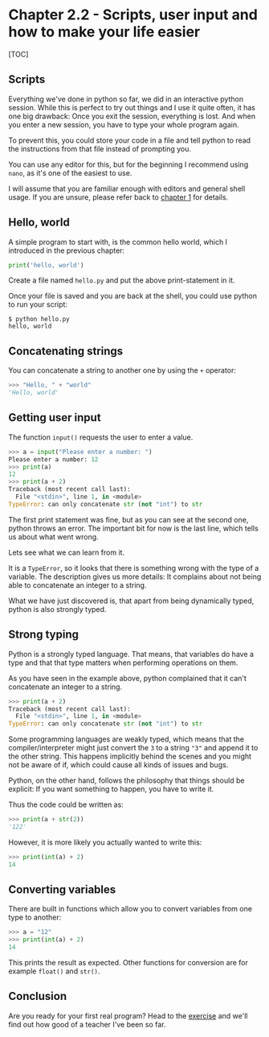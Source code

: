 # Chapter 2.2 - Scripts, user input and how to make your life easier

[TOC]

## Scripts

Everything we've done in python so far, we did in an interactive python session. While this is perfect to try out things and I use it quite often, it has one big drawback: Once you exit the session, everything is lost. And when you enter a new session, you have to type your whole program again.

To prevent this, you could store your code in a file and tell python to read the instructions from that file instead of prompting you.

You can use any editor for this, but for the beginning I recommend using `nano`, as it's one of the easiest to use.

I will assume that you are familiar enough with editors and general shell usage. If you are unsure, please refer back to [chapter 1](../../1/) for details.

## Hello, world

A simple program to start with, is the common hello world, which I introduced in the previous chapter:

```python
print('hello, world')
```

Create a file named `hello.py` and put the above print-statement in it.

Once your file is saved and you are back at the shell, you could use python to run your script:

```plaintext
$ python hello.py
hello, world
```

## Concatenating strings

You can concatenate a string to another one by using the `+` operator:

```python
>>> "Hello, " + "world"
'Hello, world'
```

## Getting user input

The function `input()` requests the user to enter a value.

```python
>>> a = input("Please enter a number: ")
Please enter a number: 12
>>> print(a)
12
>>> print(a + 2)
Traceback (most recent call last):
  File "<stdin>", line 1, in <module>
TypeError: can only concatenate str (not "int") to str
```

The first print statement was fine, but as you can see at the second one, python throws an error. The important bit for now is the last line, which tells us about what went wrong.

Lets see what we can learn from it.

It is a `TypeError`, so it looks that there is something wrong with the type of a variable.
The description gives us more details: It complains about not being able to concatenate an integer to a string.

What we have just discovered is, that apart from being dynamically typed, python is also strongly typed.

## Strong typing

Python is a strongly typed language. That means, that variables do have a type and that that type matters when performing operations on them.

As you have seen in the example above, python complained that it can't concatenate an integer to a string.

```python
>>> print(a + 2)
Traceback (most recent call last):
  File "<stdin>", line 1, in <module>
TypeError: can only concatenate str (not "int") to str
```

Some programming languages are weakly typed, which means that the compiler/interpreter might just convert the `3` to a string `"3"` and append it to the other string. This happens implicitly behind the scenes and you might not be aware of if, which could cause all kinds of issues and bugs.

Python, on the other hand, follows the philosophy that things should be explicit: If you want something to happen, you have to write it.

Thus the code could be written as:

```python
>>> print(a + str(2))
'122'
```

However, it is more likely you actually wanted to write this:

```python
>>> print(int(a) + 2)
14
```

## Converting variables

There are built in functions which allow you to convert variables from one type to another:

```python
>>> a = "12"
>>> print(int(a) + 2)
14
```

This prints the result as expected. Other functions for conversion are for example `float()` and `str()`.

## Conclusion

Are you ready for your first real program? Head to the [exercise](exercise/) and we'll find out how good of a teacher I've been so far.
